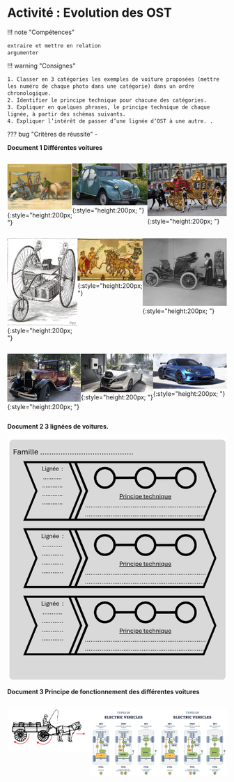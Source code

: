 # Activité : Evolution des OST

!!! note "Compétences"

    extraire et mettre en relation
    argumenter 

!!! warning "Consignes"

    1. Classer en 3 catégories les exemples de voiture proposées (mettre les numéro de chaque photo dans une catégorie) dans un ordre chronologique.
    2. Identifier le principe technique pour chacune des catégories.
    3. Expliquer en quelques phrases, le principe technique de chaque lignée, à partir des schémas suivants.
    4. Expliquer l’intérêt de passer d’une lignée d’OST à une autre. .
    
??? bug "Critères de réussite"
    - 



<div markdown style="page-break-after: always;">

**Document 1 Différentes voitures**


<div markdown style="display: flex; flex-direction:row" > 

![Voiture 1 : Chariot moyen-age](image.png){:style="height:200px; "}

![Voiture 2 : Citroen 2 CV](image-1.png){:style="height:200px; "}

![Voiture 3 : Voiture de la roayauté anglaise](image-2.png){:style="height:200px; "}

</div>

<div markdown style="display: flex; flex-direction:row" > 


![Voiture 4 : Voiture de ???](image-3.png){:style="height:200px; "}

![Voiture 5 : Char de course romain ](image-4.png){:style="height:200px; "}

![Voiture 6 : Femme branchant sa voiture à une station de recharge](image-5.png){:style="height:200px; "}

</div>
<div markdown style="display: flex; flex-direction:row" > 

![Voiture 7 : CITROËN AC 4 ](image-6.png){:style="height:200px; "}

![Voiture 8 : Nissan Leaf](image-7.png){:style="height:200px; "}

![Voiture 9 : A110 R Ultime](image-8.png){:style="height:200px; "}
</div>
</div>

**Document 2 3 lignées de voitures.**

![](image-9.png)


**Document 3 Principe de fonctionnement des différentes voitures**

<div markdown style="display: flex; flex-direction:row" > 

![](image-10.png)

![](image-11.png)

![](image-12.png)


</div>